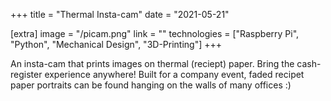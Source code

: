 +++
title = "Thermal Insta-cam"
date = "2021-05-21"

[extra]
image = "/picam.png"
link = ""
technologies = ["Raspberry Pi", "Python", "Mechanical Design", "3D-Printing"]
+++

An insta-cam that prints images on thermal (reciept) paper. Bring the cash-register experience anywhere!
Built for a company event, faded recipet paper portraits can be found hanging on the walls of many offices :)